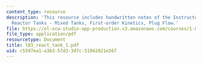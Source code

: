 ```yaml
---
content_type: resource
description: 'This resource includes handwritten notes of the Instructor on the topic:
  Reactor Tanks - Mixed Tanks, First-order Kinetics, Plug Flow.'
file: https://ol-ocw-studio-app-production.s3.amazonaws.com/courses/1-85-water-and-wastewater-treatment-engineering-spring-2006/c5597ea1a3b357d33d7c51942021e267_l03_react_tank_1.pdf
file_type: application/pdf
resourcetype: Document
title: l03_react_tank_1.pdf
uid: c5597ea1-a3b3-57d3-3d7c-51942021e267
---
```

